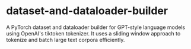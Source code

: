 # dataset-and-dataloader-builder
A PyTorch dataset and dataloader builder for GPT-style language models using OpenAI's tiktoken tokenizer. It uses a sliding window approach to tokenize and batch large text corpora efficiently.
